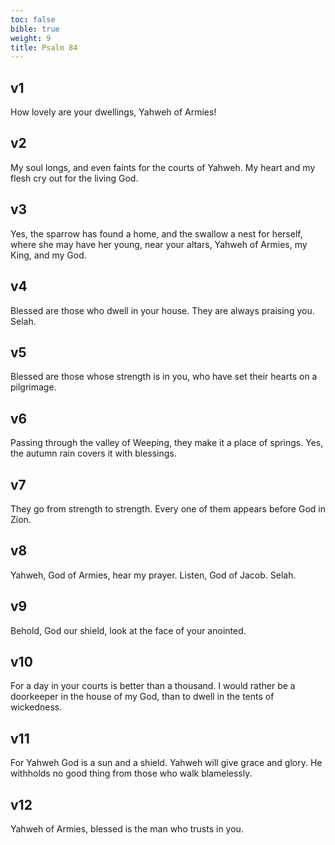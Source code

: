 ```yaml
---
toc: false
bible: true
weight: 9
title: Psalm 84
---
```




## v1 
How lovely are your dwellings, Yahweh of Armies! 

## v2 
My soul longs, and even faints for the courts of Yahweh. My heart and my flesh cry out for the living God. 

## v3 
Yes, the sparrow has found a home, and the swallow a nest for herself, where she may have her young, near your altars, Yahweh of Armies, my King, and my God. 

## v4 
Blessed are those who dwell in your house. They are always praising you. Selah. 

## v5 
Blessed are those whose strength is in you, who have set their hearts on a pilgrimage. 

## v6 
Passing through the valley of Weeping, they make it a place of springs. Yes, the autumn rain covers it with blessings. 

## v7 
They go from strength to strength. Every one of them appears before God in Zion. 

## v8 
Yahweh, God of Armies, hear my prayer. Listen, God of Jacob. Selah. 

## v9 
Behold, God our shield, look at the face of your anointed. 

## v10 
For a day in your courts is better than a thousand. I would rather be a doorkeeper in the house of my God, than to dwell in the tents of wickedness. 

## v11 
For Yahweh God is a sun and a shield. Yahweh will give grace and glory. He withholds no good thing from those who walk blamelessly. 

## v12 
Yahweh of Armies, blessed is the man who trusts in you.
